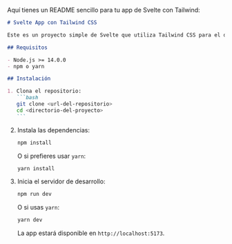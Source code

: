 Aquí tienes un README sencillo para tu app de Svelte con Tailwind:

````markdown
# Svelte App con Tailwind CSS

Este es un proyecto simple de Svelte que utiliza Tailwind CSS para el diseño y estilo de la interfaz.

## Requisitos

- Node.js >= 14.0.0
- npm o yarn

## Instalación

1. Clona el repositorio:
   ```bash
   git clone <url-del-repositorio>
   cd <directorio-del-proyecto>
   ```
````

2. Instala las dependencias:

   ```bash
   npm install
   ```

   O si prefieres usar `yarn`:

   ```bash
   yarn install
   ```

3. Inicia el servidor de desarrollo:

   ```bash
   npm run dev
   ```

   O si usas `yarn`:

   ```bash
   yarn dev
   ```

   La app estará disponible en `http://localhost:5173`.
